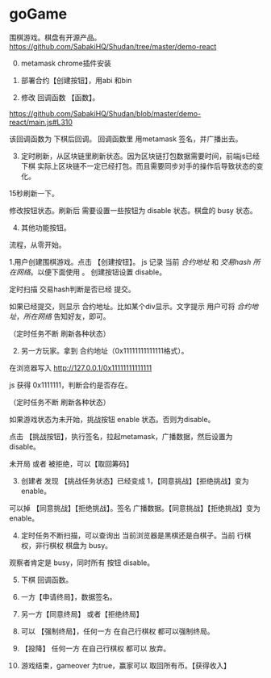 # goGame

围棋游戏。棋盘有开源产品。https://github.com/SabakiHQ/Shudan/tree/master/demo-react


0. metamask chrome插件安装 

1. 部署合约【创建按钮】，用abi 和bin

2. 修改 回调函数 【函数】。

https://github.com/SabakiHQ/Shudan/blob/master/demo-react/main.js#L310

该回调函数为 下棋后回调。
回调函数里 用metamask 签名，并广播出去。

3. 定时刷新，从区块链里刷新状态。因为区块链打包数据需要时间，前端js已经下棋 实际上区块链不一定已经打包。而且需要同步对手的操作后导致状态的变化。

15秒刷新一下。

修改按钮状态。刷新后 需要设置一些按钮为 disable 状态。棋盘的 busy 状态。

4. 其他功能按钮。


流程，从零开始。

1.用户创建围棋游戏。点击 【创建按钮】。
js 记录 当前 *合约地址* 和 *交易hash* *所在网络*。以便下面使用 。
创建按钮设置 disable。

定时扫描 交易hash判断是否已经 提交。

如果已经提交，则显示 合约地址。比如某个div显示。文字提示 用户可将 *合约地址*，*所在网络* 告知好友，即可。

（定时任务不断 刷新各种状态）

2. 另一方玩家。拿到 合约地址（0x11111111111111格式）。

在浏览器写入 http://127.0.0.1/0x11111111111111

js 获得 0x1111111，判断合约是否存在。  

（定时任务不断 刷新各种状态）


如果游戏状态为未开始，挑战按钮 enable 状态。否则为disable。

点击 【挑战按钮】，执行签名，拉起metamask，广播数据，然后设置为 disable。


未开局 或者 被拒绝，可以【取回筹码】

3. 创建者 发现 【挑战任务状态】已经变成 1，【同意挑战】【拒绝挑战】变为enable。

可以掉 【同意挑战】【拒绝挑战】。签名 广播数据。【同意挑战】【拒绝挑战】变为enable。

4. 定时任务不断扫描，可以查询出 当前浏览器是黑棋还是白棋子。当前 行棋权，非行棋权 棋盘为 busy。

观察者肯定是 busy，同时所有 按钮 disable。



5. 下棋 回调函数。

6. 一方【申请终局】，数据签名。

7. 另一方【同意终局】 或者【拒绝终局】

8. 可以 【强制终局】，任何一方 在自己行棋权 都可以强制终局。

9. 【投降】 任何一方 在自己行棋权 都可以 放弃。



10. 游戏结束，gameover 为true，赢家可以 取回所有币。【获得收入】












